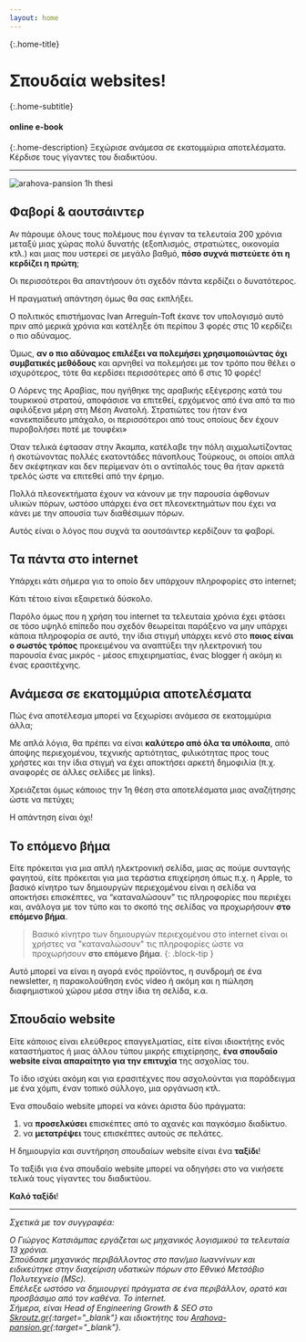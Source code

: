 ```yaml
---
layout: home
---
```


{:.home-title}
# Σπουδαία websites!

{:.home-subtitle}
#### online e-book

{:.home-description}
Ξεχώρισε ανάμεσα σε εκατομμύρια αποτελέσματα. \
Κέρδισε τους γίγαντες του διαδικτύου.

<hr>

![arahova-pansion 1h thesi]({{site.baseurl}}/assets/images/cover-new3.jpg "cover")

## Φαβορί & αουτσάιντερ

Αν πάρουμε όλους τους πολέμους που έγιναν τα τελευταία 200 χρόνια μεταξύ μιας χώρας πολύ δυνατής (εξοπλισμός, στρατιώτες, οικονομία κτλ.) και μιας που υστερεί σε μεγάλο βαθμό, **πόσο συχνά πιστεύετε ότι η κερδίζει η πρώτη**;

Οι περισσότεροι θα απαντήσουν ότι σχεδόν πάντα κερδίζει ο δυνατότερος.

Η πραγματική απάντηση όμως θα σας εκπλήξει.

Ο πολιτικός επιστήμονας Ivan Arreguín-Toft έκανε τον υπολογισμό αυτό πριν από μερικά χρόνια και κατέληξε ότι περίπου 3 φορές στις 10 κερδίζει ο πιο αδύναμος.

Όμως, **αν ο πιο αδύναμος επιλέξει να πολεμήσει χρησιμοποιώντας όχι συμβατικές μεθόδους** και αρνηθεί να πολεμήσει με τον τρόπο που θέλει ο ισχυρότερος, τότε θα κερδίσει περισσότερες από 6 στις 10 φορές!

Ο Λόρενς της Αραβίας, που ηγήθηκε της αραβικής εξέγερσης κατά του τουρκικού στρατού, αποφάσισε να επιτεθεί, ερχόμενος από ένα από τα πιο αφιλόξενα μέρη στη Μέση Ανατολή. Στρατιώτες του ήταν ένα «ανεκπαίδευτο μπάχαλο, οι περισσότεροι από τους οποίους δεν έχουν πυροβολήσει ποτέ με τουφέκι»

Όταν τελικά έφτασαν στην Άκαμπα, κατέλαβε την πόλη αιχμαλωτίζοντας ή σκοτώνοντας πολλές εκατοντάδες πάνοπλους Τούρκους, οι οποίοι απλά δεν σκέφτηκαν και δεν περίμεναν ότι ο αντίπαλός τους θα ήταν αρκετά τρελός ώστε να επιτεθεί από την έρημο.

Πολλά πλεονεκτήματα έχουν να κάνουν με την παρουσία άφθονων υλικών πόρων, ωστόσο υπάρχει ένα σετ πλεονεκτημάτων που έχει να κάνει με την απουσία των διαθέσιμων πόρων.

Αυτός είναι ο λόγος που συχνά τα αουτσάιντερ κερδίζουν τα φαβορί.

## Τα πάντα στο internet

Υπάρχει κάτι σήμερα για το οποίο δεν υπάρχουν πληροφορίες στο internet;

Κάτι τέτοιο είναι εξαιρετικά δύσκολο.

Παρόλο όμως που η χρήση του internet τα τελευταία χρόνια έχει φτάσει σε τόσο υψηλό επίπεδο που σχεδόν θεωρείται παράξενο να μην υπάρχει κάποια πληροφορία σε αυτό, την ίδια στιγμή υπάρχει κενό στο **ποιος είναι ο σωστός τρόπος** προκειμένου να αναπτύξει την ηλεκτρονική του παρουσία ένας μικρός - μέσος επιχειρηματίας, ένας blogger ή ακόμη κι ένας ερασιτέχνης.

## Ανάμεσα σε εκατομμύρια αποτελέσματα

Πώς ένα αποτέλεσμα μπορεί να ξεχωρίσει ανάμεσα σε εκατομμύρια άλλα;

Με απλά λόγια, θα πρέπει να είναι **καλύτερο από όλα τα υπόλοιπα**, από άποψης περιεχομένου, τεχνικής αρτιότητας, φιλικότητας προς τους χρήστες και την ίδια στιγμή να έχει αποκτήσει αρκετή δημοφιλία (π.χ. αναφορές σε άλλες σελίδες με links).

Χρειάζεται όμως κάποιος την 1η θέση στα αποτελέσματα μιας αναζήτησης ώστε να πετύχει;

Η απάντηση είναι όχι!

## Το επόμενο βήμα

Είτε πρόκειται για μια απλή ηλεκτρονική σελίδα, μιας ας πούμε συνταγής φαγητού, είτε πρόκειται για μια τεράστια επιχείρηση όπως π.χ. η Apple, το βασικό κίνητρο των δημιουργών περιεχομένου είναι η σελίδα να αποκτήσει επισκέπτες, να “καταναλώσουν” τις πληροφορίες που περιέχει και, ανάλογα με τον τύπο και το σκοπό της σελίδας να προχωρήσουν **στο επόμενο βήμα**.

> Bασικό κίνητρο των δημιουργών περιεχομένου στο internet είναι οι χρήστες να "καταναλώσουν" τις πληροφορίες ώστε να προχωρήσουν **στο επόμενο βήμα**.
{: .block-tip }

Αυτό μπορεί να είναι η αγορά ενός προϊόντος, η συνδρομή σε ένα newsletter, η παρακολούθηση ενός video ή ακόμη και η πώληση διαφημιστικού χώρου μέσα στην ίδια τη σελίδα, κ.α.

## Σπουδαίο website

Είτε κάποιος είναι ελεύθερος επαγγελματίας, είτε είναι ιδιοκτήτης ενός καταστήματος ή μιας άλλου τύπου μικρής επιχείρησης, **ένα σπουδαίο website είναι απαραίτητο για την επιτυχία** της ασχολίας του.

Το ίδιο ισχύει ακόμη και για ερασιτέχνες που ασχολούνται για παράδειγμα με ένα χόμπι, έναν τοπικό σύλλογο, μια οργάνωση κτλ.

Ένα σπουδαίο website μπορεί να κάνει άριστα δύο πράγματα:

1. να **προσελκύσει** επισκέπτες από το αχανές και παγκόσμιο διαδίκτυο.
1. να **μετατρέψει** τους επισκέπτες αυτούς σε πελάτες.

Η δημιουργία και συντήρηση σπουδαίων website είναι ένα **ταξίδι**!

Το ταξίδι για ένα σπουδαίο website μπορεί να οδηγήσει στο να νικήσετε τελικά τους γίγαντες του διαδικτύου.

**Καλό ταξίδι**!

<hr>

*Σχετικά με τον συγγραφέα:*

*Ο Γιώργος Κατσιάμπας εργάζεται ως μηχανικός λογισμικού τα τελευταία 13 χρόνια. \
Σπούδασε μηχανικός περιβάλλοντος στο παν/μιο Ιωαννίνων και ειδικεύτηκε στην διαχείριση υδατικών πόρων στο Εθνικό Μετσόβιο Πολυτεχνείο (MSc). \
Επέλεξε ωστόσο να δημιουργεί πράγματα σε ένα περιβάλλον, ορατό και προσβάσιμο από τον καθένα. Το internet. \
Σήμερα, είναι Head of Engineering Growth & SEO στο [Skroutz.gr](https://www.skroutz.gr){:target="_blank"} και ιδιοκτήτης του [Arahova-pansion.gr](https://arahova-pansion.gr){:target="_blank"}.*

